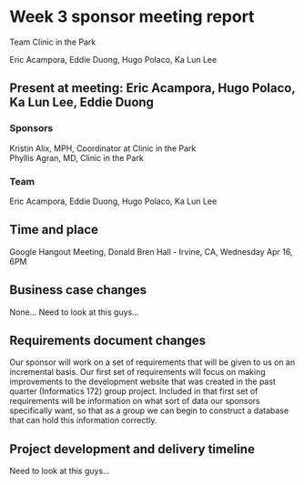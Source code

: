# Week 3 sponsor meeting report

Team Clinic in the Park

Eric Acampora, Eddie Duong, Hugo Polaco, Ka Lun Lee

## Present at meeting: Eric Acampora, Hugo Polaco, Ka Lun Lee, Eddie Duong

### Sponsors

Kristin Alix, MPH, Coordinator at Clinic in the Park   
Phyllis Agran, MD, Clinic in the Park

### Team

Eric Acampora, Eddie Duong, Hugo Polaco, Ka Lun Lee

## Time and place

Google Hangout Meeting, Donald Bren Hall - Irvine, CA, Wednesday Apr 16, 6PM

## Business case changes

None...
Need to look at this guys...

## Requirements document changes

Our sponsor will work on a set of requirements that will be given to us on an incremental basis. Our first set of requirements will focus on making improvements to the development website that was created in the past quarter (Informatics 172) group project. Included in that first set of requirements will be information on what sort of data our sponsors specifically want, so that as a group we can begin to construct a database that can hold this information correctly.

## Project development and delivery timeline

Need to look at this guys...
